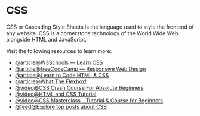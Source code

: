 # CSS

CSS or Cascading Style Sheets is the language used to style the frontend of any website. CSS is a cornerstone technology of the World Wide Web, alongside HTML and JavaScript.

Visit the following resources to learn more:

- [@article@W3Schools — Learn CSS](https://www.w3schools.com/css/)
- [@article@freeCodeCamp — Responsive Web Design](https://www.freecodecamp.org/learn/2022/responsive-web-design)
- [@article@Learn to Code HTML & CSS](https://learn.shayhowe.com/html-css/building-your-first-web-page/)
- [@article@What The Flexbox!](https://flexbox.io/)
- [@video@CSS Crash Course For Absolute Beginners](https://www.youtube.com/watch?v=yfoY53QXEnI)
- [@video@HTML and CSS Tutorial](https://www.youtube.com/watch?v=D-h8L5hgW-w)
- [@video@CSS Masterclass - Tutorial & Course for Beginners](https://www.youtube.com/watch?v=FqmB-Zj2-PA)
- [@feed@Explore top posts about CSS](https://app.daily.dev/tags/css?ref=roadmapsh)
